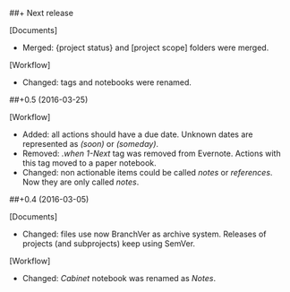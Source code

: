 ##+ Next release

[Documents]
- Merged: {project status} and [project scope] folders were merged.

[Workflow]
- Changed: tags and notebooks were renamed.

##+0.5 (2016-03-25)

[Workflow]
- Added: all actions should have a due date. Unknown dates are represented as *(soon)* or *(someday)*.
- Removed: *.when* *1-Next* tag was removed from Evernote. Actions with this tag moved to a paper notebook.
- Changed: non actionable items could be called *notes* or *references*. Now they are only called *notes*.

##+0.4 (2016-03-05)

[Documents]
- Changed: files use now BranchVer as archive system. Releases of projects (and subprojects) keep using SemVer.

[Workflow]
- Changed: *Cabinet* notebook was renamed as *Notes*.

